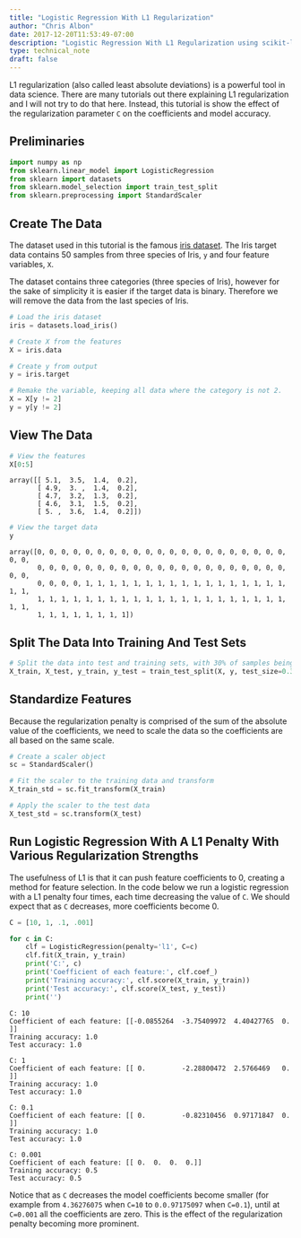 ```yaml
---
title: "Logistic Regression With L1 Regularization"
author: "Chris Albon"
date: 2017-12-20T11:53:49-07:00
description: "Logistic Regression With L1 Regularization using scikit-learn."
type: technical_note
draft: false
---
```

L1 regularization (also called least absolute deviations) is a powerful tool in data science. There are many tutorials out there explaining L1 regularization and I will not try to do that here. Instead, this tutorial is show the effect of the regularization parameter `C` on the coefficients and model accuracy.

## Preliminaries


```python
import numpy as np
from sklearn.linear_model import LogisticRegression
from sklearn import datasets
from sklearn.model_selection import train_test_split
from sklearn.preprocessing import StandardScaler
```

## Create The Data

The dataset used in this tutorial is the famous [iris dataset](https://en.wikipedia.org/wiki/Iris_flower_data_set). The Iris target data contains 50 samples from three species of Iris, `y` and four feature variables, `X`.

The dataset contains three categories (three species of Iris), however for the sake of simplicity it is easier if the target data is binary. Therefore we will remove the data from the last species of Iris.


```python
# Load the iris dataset
iris = datasets.load_iris()

# Create X from the features
X = iris.data

# Create y from output
y = iris.target

# Remake the variable, keeping all data where the category is not 2.
X = X[y != 2]
y = y[y != 2]
```

## View The Data


```python
# View the features
X[0:5]
```




    array([[ 5.1,  3.5,  1.4,  0.2],
           [ 4.9,  3. ,  1.4,  0.2],
           [ 4.7,  3.2,  1.3,  0.2],
           [ 4.6,  3.1,  1.5,  0.2],
           [ 5. ,  3.6,  1.4,  0.2]])




```python
# View the target data
y
```




    array([0, 0, 0, 0, 0, 0, 0, 0, 0, 0, 0, 0, 0, 0, 0, 0, 0, 0, 0, 0, 0, 0, 0,
           0, 0, 0, 0, 0, 0, 0, 0, 0, 0, 0, 0, 0, 0, 0, 0, 0, 0, 0, 0, 0, 0, 0,
           0, 0, 0, 0, 1, 1, 1, 1, 1, 1, 1, 1, 1, 1, 1, 1, 1, 1, 1, 1, 1, 1, 1,
           1, 1, 1, 1, 1, 1, 1, 1, 1, 1, 1, 1, 1, 1, 1, 1, 1, 1, 1, 1, 1, 1, 1,
           1, 1, 1, 1, 1, 1, 1, 1])



## Split The Data Into Training And Test Sets


```python
# Split the data into test and training sets, with 30% of samples being put into the test set
X_train, X_test, y_train, y_test = train_test_split(X, y, test_size=0.3, random_state=0)
```

## Standardize Features

Because the regularization penalty is comprised of the sum of the absolute value of the coefficients, we need to scale the data so the coefficients are all based on the same scale.


```python
# Create a scaler object
sc = StandardScaler()

# Fit the scaler to the training data and transform
X_train_std = sc.fit_transform(X_train)

# Apply the scaler to the test data
X_test_std = sc.transform(X_test)
```

## Run Logistic Regression With A L1 Penalty With Various Regularization Strengths

The usefulness of L1 is that it can push feature coefficients to 0, creating a method for feature selection. In the code below we run a logistic regression with a L1 penalty four times, each time decreasing the value of `C`. We should expect that as `C` decreases, more coefficients become 0.


```python
C = [10, 1, .1, .001]

for c in C:
    clf = LogisticRegression(penalty='l1', C=c)
    clf.fit(X_train, y_train)
    print('C:', c)
    print('Coefficient of each feature:', clf.coef_)
    print('Training accuracy:', clf.score(X_train, y_train))
    print('Test accuracy:', clf.score(X_test, y_test))
    print('')
```

    C: 10
    Coefficient of each feature: [[-0.0855264  -3.75409972  4.40427765  0.        ]]
    Training accuracy: 1.0
    Test accuracy: 1.0
    
    C: 1
    Coefficient of each feature: [[ 0.         -2.28800472  2.5766469   0.        ]]
    Training accuracy: 1.0
    Test accuracy: 1.0
    
    C: 0.1
    Coefficient of each feature: [[ 0.         -0.82310456  0.97171847  0.        ]]
    Training accuracy: 1.0
    Test accuracy: 1.0
    
    C: 0.001
    Coefficient of each feature: [[ 0.  0.  0.  0.]]
    Training accuracy: 0.5
    Test accuracy: 0.5
    


Notice that as `C` decreases the model coefficients become smaller (for example from `4.36276075` when `C=10` to `0.0.97175097` when `C=0.1`), until at `C=0.001` all the coefficients are zero. This is the effect of the regularization penalty becoming more prominent.
